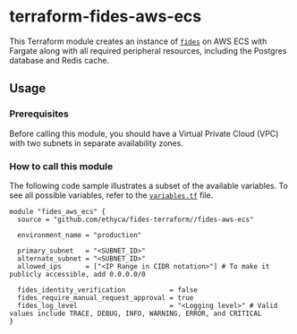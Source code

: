 # terraform-fides-aws-ecs

This Terraform module creates an instance of [`fides`](./helm-charts/fides/) on AWS ECS with Fargate along with all required peripheral resources, including the Postgres database and Redis cache.

## Usage

### Prerequisites

Before calling this module, you should have a Virtual Private Cloud (VPC) with two subnets in separate availability zones.

### How to call this module

The following code sample illustrates a subset of the available variables. To see all possible variables, refer to the [`variables.tf`](./variables.tf) file.

```hcl
module "fides_aws_ecs" {
  source = "github.com/ethyca/fides-terraform//fides-aws-ecs"

  environment_name = "production"

  primary_subnet   = "<SUBNET_ID>"
  alternate_subnet = "<SUBNET_ID>"
  allowed_ips      = ["<IP Range in CIDR notation>"] # To make it publicly accessible, add 0.0.0.0/0

  fides_identity_verification           = false
  fides_require_manual_request_approval = true
  fides_log_level                       = "<Logging level>" # Valid values include TRACE, DEBUG, INFO, WARNING, ERROR, and CRITICAL
}
```